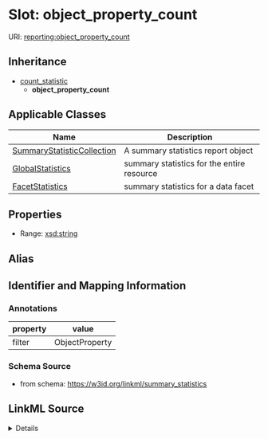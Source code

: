 # Slot: object_property_count

URI: [reporting:object_property_count](https://w3id.org/linkml/reportobject_property_count)




## Inheritance

* [count_statistic](count_statistic.md)
    * **object_property_count**





## Applicable Classes

| Name | Description |
| --- | --- |
[SummaryStatisticCollection](SummaryStatisticCollection.md) | A summary statistics report object
[GlobalStatistics](GlobalStatistics.md) | summary statistics for the entire resource
[FacetStatistics](FacetStatistics.md) | summary statistics for a data facet






## Properties

* Range: [xsd:string](http://www.w3.org/2001/XMLSchema#string)






## Alias




## Identifier and Mapping Information





### Annotations

| property | value |
| --- | --- |
| filter | ObjectProperty |



### Schema Source


* from schema: https://w3id.org/linkml/summary_statistics




## LinkML Source

<details>
```yaml
name: object_property_count
annotations:
  filter:
    tag: filter
    value: ObjectProperty
from_schema: https://w3id.org/linkml/summary_statistics
rank: 1000
is_a: count_statistic
alias: object_property_count
owner: SummaryStatisticCollection
domain_of:
- SummaryStatisticCollection
slot_group: property_statistic_group
range: string

```
</details>
